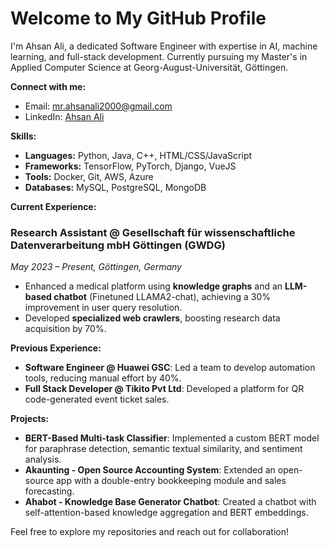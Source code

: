 
<!--
**ahsanali2000/ahsanali2000** is a ✨ _special_ ✨ repository because its `README.md` (this file) appears on your GitHub profile.

Here are some ideas to get you started:

- 🔭 I’m currently working on ...
- 🌱 I’m currently learning ...
- 👯 I’m looking to collaborate on ...
- 🤔 I’m looking for help with ...
- 💬 Ask me about ...
- 📫 How to reach me: ...
- 😄 Pronouns: ...
- ⚡ Fun fact: ...
-->


<!-- ![Anurag's GitHub stats](https://github-readme-stats.vercel.app/api?username=ahsanali2000&show_icons=true&theme=algolia&count_private=true) -->
# Welcome to My GitHub Profile

I'm Ahsan Ali, a dedicated Software Engineer with expertise in AI, machine learning, and full-stack development. Currently pursuing my Master's in Applied Computer Science at Georg-August-Universität, Göttingen.

**Connect with me:**
- Email: [mr.ahsanali2000@gmail.com](mailto:mr.ahsanali2000@gmail.com)
- LinkedIn: [Ahsan Ali](https://www.linkedin.com/in/itsahsanali)

**Skills:**
- **Languages:** Python, Java, C++, HTML/CSS/JavaScript
- **Frameworks:** TensorFlow, PyTorch, Django, VueJS
- **Tools:** Docker, Git, AWS, Azure
- **Databases:** MySQL, PostgreSQL, MongoDB

**Current Experience:**

### Research Assistant @ Gesellschaft für wissenschaftliche Datenverarbeitung mbH Göttingen (GWDG)
*May 2023 – Present, Göttingen, Germany*
- Enhanced a medical platform using **knowledge graphs** and an **LLM-based chatbot** (Finetuned LLAMA2-chat), achieving a 30% improvement in user query resolution.
- Developed **specialized web crawlers**, boosting research data acquisition by 70%.

**Previous Experience:**
- **Software Engineer @ Huawei GSC**: Led a team to develop automation tools, reducing manual effort by 40%.
- **Full Stack Developer @ Tikito Pvt Ltd**: Developed a platform for QR code-generated event ticket sales.

**Projects:**
- **BERT-Based Multi-task Classifier**: Implemented a custom BERT model for paraphrase detection, semantic textual similarity, and sentiment analysis.
- **Akaunting - Open Source Accounting System**: Extended an open-source app with a double-entry bookkeeping module and sales forecasting.
- **Ahabot - Knowledge Base Generator Chatbot**: Created a chatbot with self-attention-based knowledge aggregation and BERT embeddings.

Feel free to explore my repositories and reach out for collaboration!
